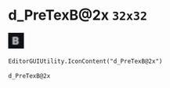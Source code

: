 # d_PreTexB@2x `32x32`
<img src="/img/d_PreTexB.png" width=32 height=32>

``` CSharp
EditorGUIUtility.IconContent("d_PreTexB@2x")
```
```
d_PreTexB@2x
```
